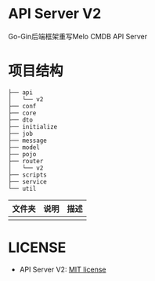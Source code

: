 # API Server  V2



Go-Gin后端框架重写Melo CMDB API Server


# 项目结构
```shell
├── api
│   └── v2
├── conf
├── core
├── dto
├── initialize
├── job
├── message
├── model
├── pojo
├── router
│   └── v2
├── scripts
├── service
└── util
```

| 文件夹 | 说明                    | 描述                        |
|----| ----------------------- | --------------------------- |
|    |

# LICENSE

- API Server V2: [MIT license](https://mit-license.org/)